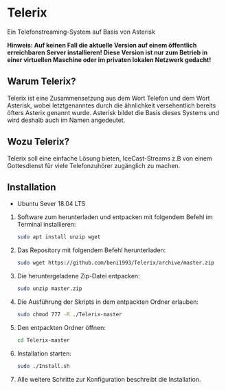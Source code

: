 # Telerix
Ein Telefonstreaming-System auf Basis von Asterisk

**Hinweis: Auf keinen Fall die aktuelle Version auf einem öffentlich erreichbaren Server installieren! Diese Version ist nur zum Betrieb in einer virtuellen Maschine oder im privaten lokalen Netzwerk gedacht!**

## Warum Telerix?
Telerix ist eine Zusammensetzung aus dem Wort Telefon und dem Wort Asterisk, wobei letztgenanntes durch die ähnlichkeit versehentlich bereits öfters Asterix genannt wurde. Asterisk bildet die Basis dieses Systems und wird deshalb auch im Namen angedeutet.

## Wozu Telerix?
Telerix soll eine einfache Lösung bieten, IceCast-Streams z.B von einem Gottesdienst für viele Telefonzuhörer zugänglich zu machen.

## Installation

* Ubuntu Sever 18.04 LTS 

1. Software zum herunterladen und entpacken mit folgendem Befehl im Terminal installieren:
   ```sh
   sudo apt install unzip wget
   ```

2. Das Repository mit folgendem Befehl herunterladen:

   ```sh
   sudo wget https://github.com/beni1993/Telerix/archive/master.zip
   ```

3. Die heruntergeladene Zip-Datei entpacken:
   ```sh
   sudo unzip master.zip
   ```

4. Die Ausführung der Skripts in dem entpackten Ordner erlauben:
   ```sh
   sudo chmod 777 -R ./Telerix-master
   ```
5. Den entpackten Ordner öffnen:
   ```sh
   cd Telerix-master
   ```
6. Installation starten: 
   ```sh
   sudo ./Install.sh
   ```
7. Alle weitere Schritte zur Konfiguration beschreibt die Installation.
